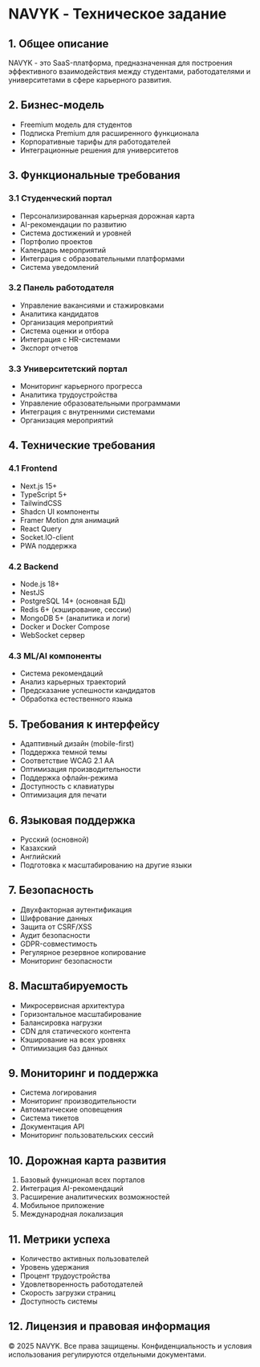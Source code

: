 # NAVYK - Техническое задание

## 1. Общее описание
NAVYK - это SaaS-платформа, предназначенная для построения эффективного взаимодействия между студентами, работодателями и университетами в сфере карьерного развития.

## 2. Бизнес-модель
- Freemium модель для студентов
- Подписка Premium для расширенного функционала
- Корпоративные тарифы для работодателей
- Интеграционные решения для университетов

## 3. Функциональные требования

### 3.1 Студенческий портал
- Персонализированная карьерная дорожная карта
- AI-рекомендации по развитию
- Система достижений и уровней
- Портфолио проектов
- Календарь мероприятий
- Интеграция с образовательными платформами
- Система уведомлений

### 3.2 Панель работодателя
- Управление вакансиями и стажировками
- Аналитика кандидатов
- Организация мероприятий
- Система оценки и отбора
- Интеграция с HR-системами
- Экспорт отчетов

### 3.3 Университетский портал
- Мониторинг карьерного прогресса
- Аналитика трудоустройства
- Управление образовательными программами
- Интеграция с внутренними системами
- Организация мероприятий

## 4. Технические требования

### 4.1 Frontend
- Next.js 15+
- TypeScript 5+
- TailwindCSS
- Shadcn UI компоненты
- Framer Motion для анимаций
- React Query
- Socket.IO-client
- PWA поддержка

### 4.2 Backend
- Node.js 18+
- NestJS
- PostgreSQL 14+ (основная БД)
- Redis 6+ (кэширование, сессии)
- MongoDB 5+ (аналитика и логи)
- Docker и Docker Compose
- WebSocket сервер

### 4.3 ML/AI компоненты
- Система рекомендаций
- Анализ карьерных траекторий
- Предсказание успешности кандидатов
- Обработка естественного языка

## 5. Требования к интерфейсу
- Адаптивный дизайн (mobile-first)
- Поддержка темной темы
- Соответствие WCAG 2.1 AA
- Оптимизация производительности
- Поддержка офлайн-режима
- Доступность с клавиатуры
- Оптимизация для печати

## 6. Языковая поддержка
- Русский (основной)
- Казахский
- Английский
- Подготовка к масштабированию на другие языки

## 7. Безопасность
- Двухфакторная аутентификация
- Шифрование данных
- Защита от CSRF/XSS
- Аудит безопасности
- GDPR-совместимость
- Регулярное резервное копирование
- Мониторинг безопасности

## 8. Масштабируемость
- Микросервисная архитектура
- Горизонтальное масштабирование
- Балансировка нагрузки
- CDN для статического контента
- Кэширование на всех уровнях
- Оптимизация баз данных

## 9. Мониторинг и поддержка
- Система логирования
- Мониторинг производительности
- Автоматические оповещения
- Система тикетов
- Документация API
- Мониторинг пользовательских сессий

## 10. Дорожная карта развития
1. Базовый функционал всех порталов
2. Интеграция AI-рекомендаций
3. Расширение аналитических возможностей
4. Мобильное приложение
5. Международная локализация

## 11. Метрики успеха
- Количество активных пользователей
- Уровень удержания
- Процент трудоустройства
- Удовлетворенность работодателей
- Скорость загрузки страниц
- Доступность системы

## 12. Лицензия и правовая информация
© 2025 NAVYK. Все права защищены.
Конфиденциальность и условия использования регулируются отдельными документами.